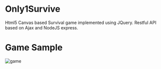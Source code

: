 # Only1Survive
Html5 Canvas based Survival game implemented using JQuery. Restful API based on Ajax and NodeJS express.

# Game Sample
![game](https://puu.sh/DLCId/a2264da0ce.png)
